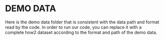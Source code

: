 # DEMO DATA
Here is the demo data folder that is consistent with the data path and format read by the code. In order to run our code, you can replace it with a complete how2 dataset according to the format and path of the demo data.
